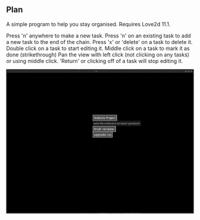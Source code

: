 ## Plan

A simple program to help you stay organised.
Requires Love2d 11.1.

Press 'n' anywhere to make a new task.
Press 'n' on an existing task to add a new task to the end of the chain.
Press 'x' or 'delete' on a task to delete it.
Double click on a task to start editing it.
Middle click on a task to mark it as done (strikethrough)
Pan the view with left click (not clicking on any tasks) or using middle click.
'Return' or clicking off of a task will stop editing it.

![Screenshot](1571498185.png)